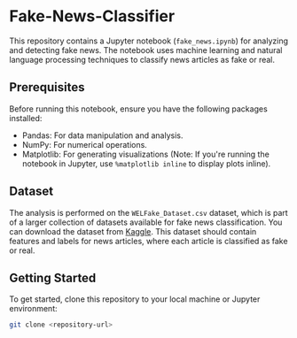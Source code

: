 # Fake-News-Classifier

This repository contains a Jupyter notebook (`fake_news.ipynb`) for analyzing and detecting fake news. The notebook uses machine learning and natural language processing techniques to classify news articles as fake or real.

## Prerequisites

Before running this notebook, ensure you have the following packages installed:
- Pandas: For data manipulation and analysis.
- NumPy: For numerical operations.
- Matplotlib: For generating visualizations (Note: If you're running the notebook in Jupyter, use `%matplotlib inline` to display plots inline).

## Dataset

The analysis is performed on the `WELFake_Dataset.csv` dataset, which is part of a larger collection of datasets available for fake news classification. You can download the dataset from [Kaggle](https://www.kaggle.com/datasets/saurabhshahane/fake-news-classification). This dataset should contain features and labels for news articles, where each article is classified as fake or real.

## Getting Started

To get started, clone this repository to your local machine or Jupyter environment:

```bash
git clone <repository-url>
